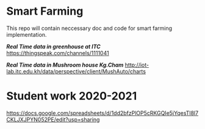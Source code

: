 # Smart Farming
This repo will contain neccessary doc and code for smart farming implementation.


***Real Time data in greenhouse at ITC***
https://thingspeak.com/channels/1111041

***Real Time data in Mushroom house Kg.Cham*** http://iot-lab.itc.edu.kh/data/perspective/client/MushAuto/charts

# Student work 2020-2021
https://docs.google.com/spreadsheets/d/1dd2bfzPlOP5cRKGQIe5jYqesTl8l7CKLJXJPYN052PE/edit?usp=sharing
